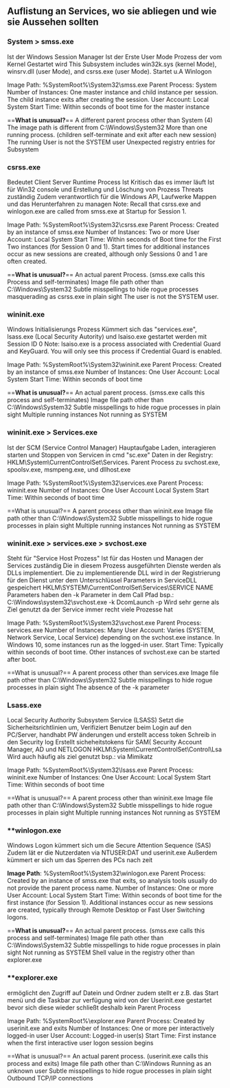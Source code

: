 ## Auflistung an Services, wo sie abliegen und wie sie Aussehen sollten

### **System > smss.exe**

Ist der Windows Session Manager Ist der Erste User Mode Prozess der vom Kernel Gestartet wird This Subsystem includes win32k.sys (kernel Mode), winsrv.dll (user Mode), and csrss.exe (user Mode). Startet u.A Winlogon

Image Path: %SystemRoot%\System32\smss.exe 
Parent Process: System 
Number of Instances: One master instance and child instance per session. The child instance exits after creating the session. 
User Account: Local 
System Start Time: Within seconds of boot time for the master instance

==**What is unusual?**== A different parent process other than System (4) The image path is different from C:\Windows\System32 More than one running process. (children self-terminate and exit after each new session) The running User is not the SYSTEM user Unexpected registry entries for Subsystem



### **csrss.exe**

Bedeutet Client Server Runtime Process Ist Kritisch das es immer läuft Ist für Win32 console und Erstellung und Löschung von Prozess Threats zuständig Zudem verantwortlich für die Windows API, Laufwerke Mappen und das Herunterfahren zu managen Note: Recall that csrss.exe and winlogon.exe are called from smss.exe at Startup for Session 1.

Image Path: %SystemRoot%\System32\csrss.exe 
Parent Process: Created by an instance of smss.exe 
Number of Instances: Two or more User Account: Local System 
Start Time: Within seconds of Boot time for the First Two instances (for Session 0 and 1). Start times for additional instances occur as new sessions are created, although only Sessions 0 and 1 are often created.

==**What is unusual?**== An actual parent Process. (smss.exe calls this Process and self-terminates) Image file path other than C:\Windows\System32 Subtle misspellings to hide rogue processes masquerading as csrss.exe in plain sight The user is not the SYSTEM user.



### **wininit.exe**

Windows Initialisierungs Prozess Kümmert sich das "services.exe", lsass.exe (Local Security Autority) und lsaiso.exe gestartet werden mit Session ID 0 Note: lsaiso.exe is a process associated with Credential Guard and KeyGuard. You will only see this process if Credential Guard is enabled.

Image Path: %SystemRoot%\System32\wininit.exe 
Parent Process: Created by an instance of smss.exe 
Number of Instances: One User Account: 
Local System Start Time: Within seconds of boot time

==**What is unusual?**== An actual parent process. (smss.exe calls this process and self-terminates) Image file path other than C:\Windows\System32 Subtle misspellings to hide rogue processes in plain sight Multiple running instances Not running as SYSTEM



### **wininit.exe > Services.exe**

Ist der SCM (Service Control Manager) Hauptaufgabe Laden, interagieren starten und Stoppen von Servicen in cmd "sc.exe" Daten in der Registry: HKLM\System\CurrentControlSet\Services. Parent Process zu svchost.exe, spoolsv.exe, msmpeng.exe, und dllhost.exe

Image Path: %SystemRoot%\System32\services.exe 
Parent Process: wininit.exe 
Number of Instances: One User Account
Local System Start Time: Within seconds of boot time

==What is unusual?== A parent process other than wininit.exe Image file path other than C:\Windows\System32 Subtle misspellings to hide rogue processes in plain sight Multiple running instances Not running as SYSTEM



### **wininit.exe > services.exe > svchost.exe**

Steht für "Service Host Prozess" Ist für das Hosten und Managen der Services zuständig 
Die in diesem Prozess ausgeführten Dienste werden als DLLs implementiert. Die zu implementierende DLL wird in der Registrierung für den Dienst unter dem Unterschlüssel Parameters in ServiceDLL gespeichert 
HKLM\SYSTEM\CurrentControlSet\Services\SERVICE NAME\
Parameters haben den -k Parameter in dem Call Pfad 
bsp.: C:\Windows\system32\svchost.exe -k DcomLaunch -p 
Wird sehr gerne als Ziel genutzt da der Service immer recht viele Prozesse hat

Image Path: %SystemRoot%\System32\svchost.exe 
Parent Process: services.exe 
Number of Instances: Many 
User Account: Varies (SYSTEM, Network Service, Local Service) depending on the svchost.exe instance. In Windows 10, some instances run as the logged-in user. 
Start Time: Typically within seconds of boot time. Other instances of svchost.exe can be started after boot.

==What is unusual?== 
A parent process other than services.exe Image file path other than C:\Windows\System32 Subtle misspellings to hide rogue processes in plain sight The absence of the -k parameter



### **Lsass.exe**

Local Security Authority Subsystem Service (LSASS) Setzt die Sicherheitsrichtlinien um, Verifiziert Benutzer beim Login auf den PC/Server, handhabt PW änderungen und erstellt access token Schreib in den Security log Erstellt sicheheitstokens für SAM( Security Account Manager, AD und NETLOGON HKLM\System\CurrentControlSet\Control\Lsa Wird auch häufig als ziel genutzt bsp.: via Mimikatz

Image Path: %SystemRoot%\System32\lsass.exe 
Parent Process: wininit.exe 
Number of Instances: One 
User Account: Local 
System Start Time: Within seconds of boot time

==What is unusual?== 
A parent process other than wininit.exe Image file path other than C:\Windows\System32 Subtle misspellings to hide rogue processes in plain sight Multiple running instances Not running as SYSTEM



### **winlogon.exe 

Windows Logon kümmert sich um die Secure Attention Sequence (SAS) Zudem lät er die Nutzerdaten via NTUSER:DAT und userinit.exe Außerdem kümmert er sich um das Sperren des PCs nach zeit

**Image Path**: %SystemRoot%\System32\winlogon.exe 
Parent Process: Created by an instance of smss.exe that exits, so analysis tools usually do not provide the parent process name. 
Number of Instances: One or more 
User Account: Local 
System Start Time: Within seconds of boot time for the first instance (for Session 1). Additional instances occur as new sessions are created, typically through Remote Desktop or Fast User Switching logons.

==**What is unusual?**== 
An actual parent process. (smss.exe calls this process and self-terminates) Image file path other than C:\Windows\System32 Subtle misspellings to hide rogue processes in plain sight Not running as SYSTEM Shell value in the registry other than explorer.exe

### **explorer.exe 

ermöglicht den Zugriff auf Datein und Ordner zudem stellt er z.B. das Start menü und die Taskbar zur verfügung wird von der Userinit.exe gestartet bevor sich diese wieder schließt deshalb kein Parent Process

Image Path: %SystemRoot%\explorer.exe 
Parent Process: Created by userinit.exe and exits 
Number of Instances: One or more per interactively 
logged-in user User Account: Logged-in user(s) 
Start Time: First instance when the first interactive user logon session begins

==What is unusual?== An actual parent process. (userinit.exe calls this process and exits) Image file path other than C:\Windows Running as an unknown user Subtle misspellings to hide rogue processes in plain sight Outbound TCP/IP connections